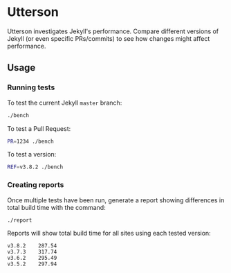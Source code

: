 # Utterson

Utterson investigates Jekyll's performance. Compare different versions of Jekyll
(or even specific PRs/commits) to see how changes might affect performance.

## Usage

### Running tests

To test the current Jekyll `master` branch:

```sh
./bench
```

To test a Pull Request:

```sh
PR=1234 ./bench
```

To test a version:

```sh
REF=v3.8.2 ./bench
```

### Creating reports

Once multiple tests have been run, generate a report showing differences in
total build time with the command:

```sh
./report
```

Reports will show total build time for all sites using each tested version:

```text
v3.8.2    287.54
v3.7.3    317.74
v3.6.2    295.49
v3.5.2    297.94
```
